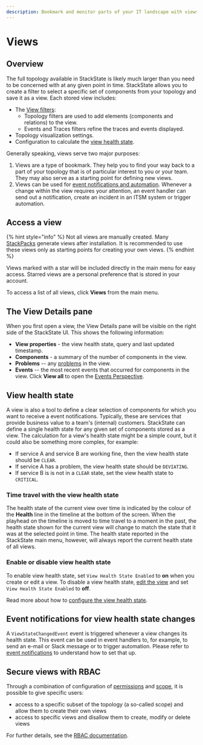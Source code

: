 ```yaml
---
description: Bookmark and monitor parts of your IT landscape with views
---
```


# Views

## Overview

The full topology available in StackState is likely much larger than you need to be concerned with at any given point in time. StackState allows you to create a filter to select a specific set of components from your topology and save it as a view. Each stored view includes:

* The [View filters](../filters.md):
  * Topology filters are used to add elements \(components and relations\) to the view.
  * Events and Traces filters refine the traces and events displayed.
* Topology visualization settings.
* Configuration to calculate the [view health state](about_views.md#view-health-state).

Generally speaking, views serve two major purposes:

1. Views are a type of bookmark. They help you to find your way back to a part of your topology that is of particular interest to you or your team. They may also serve as a starting point for defining new views.
2. Views can be used for [event notifications and automation](../../metrics-events/send-event-notifications.md). Whenever a change within the view requires your attention, an event handler can send out a notification, create an incident in an ITSM system or trigger automation.

## Access a view

{% hint style="info" %}
Not all views are manually created. Many [StackPacks](../../../stackpacks/about-stackpacks.md) generate views after installation. It is recommended to use these views only as starting points for creating your own views.
{% endhint %}

Views marked with a star will be included directly in the main menu for easy access. Starred views are a personal preference that is stored in your account.

To access a list of all views, click **Views** from the main menu.

## The View Details pane

When you first open a view, the View Details pane will be visible on the right side of the StackState UI. This shows the following information:

* **View properties** - the view health state, query and last updated timestamp.
* **Components** - a summary of the number of components in the view.
* **Problems** -- any [problems](../../problem-analysis/problems.md) in the view.
* **Events** -- the most recent events that occurred for components in the view. Click **View all** to open the [Events Perspective](../perspectives/events_perspective.md).

## View health state

A view is also a tool to define a clear selection of components for which you want to receive a event notifications. Typically, these are services that provide business value to a team's \(internal\) customers. StackState can define a single health state for any given set of components stored as a view. The calculation for a view's health state might be a simple count, but it could also be something more complex, for example:

* If service A and service B are working fine, then the view health state should be `CLEAR`.
* If service A has a problem, the view health state should be `DEVIATING`.
* If service B is is not in a `CLEAR` state, set the view health state to `CRITICAL`.

### Time travel with the view health state

The health state of the current view over time is indicated by the colour of the **Health** line in the timeline at the bottom of the screen. When the playhead on the timeline is moved to time travel to a moment in the past, the health state shown for the current view will change to match the state that it was at the selected point in time. The health state reported in the StackState main menu, however, will always report the current health state of all views.

### Enable or disable view health state

To enable view health state, set `View Health State Enabled` to **on** when you create or edit a view. To disable a view health state, [edit the view](about_views.md#delete-or-edit-a-view) and set `View Health State Enabled` to **off**.

Read more about how to [configure the view health state](../../health-state/configure-view-health.md).



## Event notifications for view health state changes

A `ViewStateChangedEvent` event is triggered whenever a view changes its health state. This event can be used in event handlers to, for example, to send an e-mail or Slack message or to trigger automation. Please refer to [event notifications](../../metrics-events/send-event-notifications.md) to understand how to set that up.



## Secure views with RBAC

Through a combination of configuration of [permissions](../../../configure/security/rbac/rbac_permissions.md) and [scope](../../../configure/security/rbac/rbac_scopes.md), it is possible to give specific users:

* access to a specific subset of the topology \(a so-called scope\) and allow them to create their own views
* access to specific views and disallow them to create, modify or delete views

For further details, see the [RBAC documentation](../../../configure/security/rbac/role_based_access_control.md).

